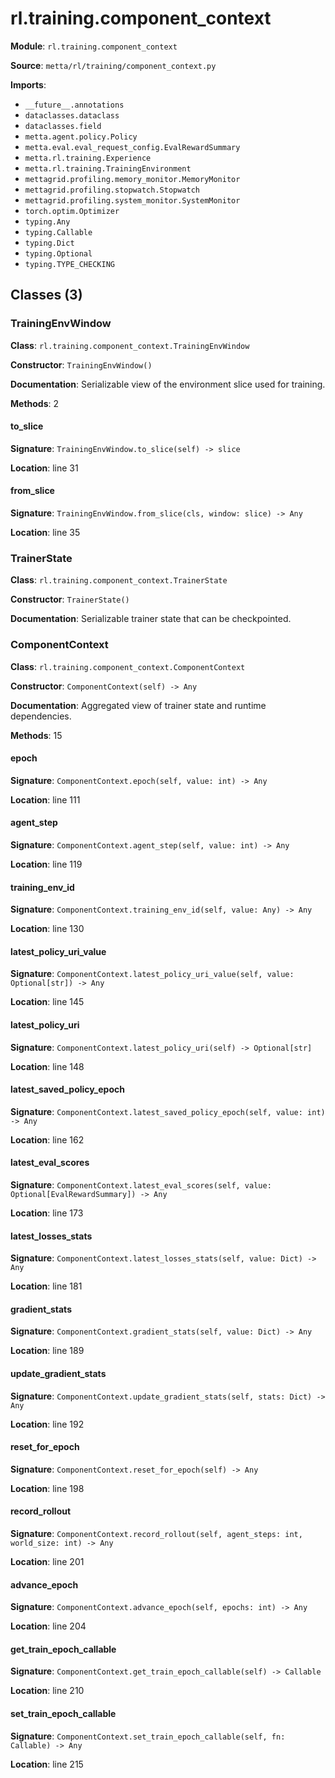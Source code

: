 # rl.training.component_context

**Module**: `rl.training.component_context`

**Source**: `metta/rl/training/component_context.py`

**Imports**:
- `__future__.annotations`
- `dataclasses.dataclass`
- `dataclasses.field`
- `metta.agent.policy.Policy`
- `metta.eval.eval_request_config.EvalRewardSummary`
- `metta.rl.training.Experience`
- `metta.rl.training.TrainingEnvironment`
- `mettagrid.profiling.memory_monitor.MemoryMonitor`
- `mettagrid.profiling.stopwatch.Stopwatch`
- `mettagrid.profiling.system_monitor.SystemMonitor`
- `torch.optim.Optimizer`
- `typing.Any`
- `typing.Callable`
- `typing.Dict`
- `typing.Optional`
- `typing.TYPE_CHECKING`

## Classes (3)

### TrainingEnvWindow

**Class**: `rl.training.component_context.TrainingEnvWindow`

**Constructor**: `TrainingEnvWindow()`

**Documentation**: Serializable view of the environment slice used for training.

**Methods**: 2

#### to_slice

**Signature**: `TrainingEnvWindow.to_slice(self) -> slice`

**Location**: line 31

#### from_slice

**Signature**: `TrainingEnvWindow.from_slice(cls, window: slice) -> Any`

**Location**: line 35


### TrainerState

**Class**: `rl.training.component_context.TrainerState`

**Constructor**: `TrainerState()`

**Documentation**: Serializable trainer state that can be checkpointed.

### ComponentContext

**Class**: `rl.training.component_context.ComponentContext`

**Constructor**: `ComponentContext(self) -> Any`

**Documentation**: Aggregated view of trainer state and runtime dependencies.

**Methods**: 15

#### epoch

**Signature**: `ComponentContext.epoch(self, value: int) -> Any`

**Location**: line 111

#### agent_step

**Signature**: `ComponentContext.agent_step(self, value: int) -> Any`

**Location**: line 119

#### training_env_id

**Signature**: `ComponentContext.training_env_id(self, value: Any) -> Any`

**Location**: line 130

#### latest_policy_uri_value

**Signature**: `ComponentContext.latest_policy_uri_value(self, value: Optional[str]) -> Any`

**Location**: line 145

#### latest_policy_uri

**Signature**: `ComponentContext.latest_policy_uri(self) -> Optional[str]`

**Location**: line 148

#### latest_saved_policy_epoch

**Signature**: `ComponentContext.latest_saved_policy_epoch(self, value: int) -> Any`

**Location**: line 162

#### latest_eval_scores

**Signature**: `ComponentContext.latest_eval_scores(self, value: Optional[EvalRewardSummary]) -> Any`

**Location**: line 173

#### latest_losses_stats

**Signature**: `ComponentContext.latest_losses_stats(self, value: Dict) -> Any`

**Location**: line 181

#### gradient_stats

**Signature**: `ComponentContext.gradient_stats(self, value: Dict) -> Any`

**Location**: line 189

#### update_gradient_stats

**Signature**: `ComponentContext.update_gradient_stats(self, stats: Dict) -> Any`

**Location**: line 192

#### reset_for_epoch

**Signature**: `ComponentContext.reset_for_epoch(self) -> Any`

**Location**: line 198

#### record_rollout

**Signature**: `ComponentContext.record_rollout(self, agent_steps: int, world_size: int) -> Any`

**Location**: line 201

#### advance_epoch

**Signature**: `ComponentContext.advance_epoch(self, epochs: int) -> Any`

**Location**: line 204

#### get_train_epoch_callable

**Signature**: `ComponentContext.get_train_epoch_callable(self) -> Callable`

**Location**: line 210

#### set_train_epoch_callable

**Signature**: `ComponentContext.set_train_epoch_callable(self, fn: Callable) -> Any`

**Location**: line 215


